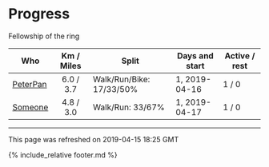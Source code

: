 
# Progress

Fellowship of the ring

| Who | Km / Miles | Split | Days and start | Active / rest |
| --- | :---: | --- | --- | --- |
| [PeterPan](users/PeterPan.md) | 6.0 / 3.7 | Walk/Run/Bike: 17/33/50% | 1, 2019-04-16 | 1 / 0 |
| [Someone](users/Someone.md) | 4.8 / 3.0 | Walk/Run: 33/67% | 1, 2019-04-17 | 1 / 0 |

---
This page was refreshed on 2019-04-15 18:25 GMT

{% include_relative footer.md %}
